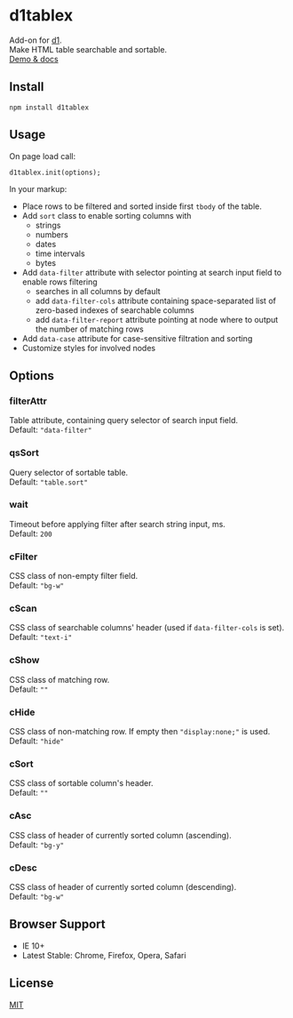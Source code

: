 # d1tablex

Add-on for [d1](https://github.com/vvvkor/d1).  
Make HTML table searchable and sortable.  
[Demo & docs](http://vadimkor.ru/projects/d1#tablex)

## Install

```
npm install d1tablex
```

## Usage

On page load call:
```
d1tablex.init(options);
```

In your markup:

* Place rows to be filtered and sorted inside first ``tbody`` of the table.
* Add ``sort`` class to enable sorting columns with 
  * strings
  * numbers
  * dates
  * time intervals
  * bytes
* Add ``data-filter`` attribute with selector pointing at search input field to enable rows filtering
  * searches in all columns by default
  * add ``data-filter-cols`` attribute containing space-separated list of zero-based indexes of searchable columns
  * add ``data-filter-report`` attribute pointing at node where to output the number of matching rows
* Add ``data-case`` attribute for case-sensitive filtration and sorting
* Customize styles for involved nodes

## Options

### filterAttr

Table attribute, containing query selector of search input field.  
Default: ``"data-filter"``

### qsSort

Query selector of sortable table.  
Default: ``"table.sort"``

### wait

Timeout before applying filter after search string input, ms.  
Default: ``200``

### cFilter

CSS class of non-empty filter field.  
Default: ``"bg-w"``

### cScan

CSS class of searchable columns' header (used if ``data-filter-cols`` is set).  
Default: ``"text-i"``

### cShow

CSS class of matching row.  
Default: ``""``

### cHide

CSS class of non-matching row. If empty then ``"display:none;"`` is used.  
Default: ``"hide"``

### cSort

CSS class of sortable column's header.  
Default: ``""``

### cAsc

CSS class of header of currently sorted column (ascending).  
Default: ``"bg-y"``

### cDesc

CSS class of header of currently sorted column (descending).  
Default: ``"bg-w"``

## Browser Support

* IE 10+
* Latest Stable: Chrome, Firefox, Opera, Safari

## License

[MIT](./LICENSE)
